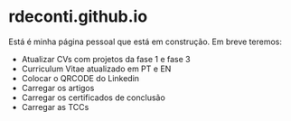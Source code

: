 # rdeconti.github.io

Está é minha página pessoal que está em construção. Em breve teremos:

- Atualizar CVs com projetos da fase 1 e fase 3
- Curriculum Vitae atualizado em PT e EN
- Colocar o QRCODE do Linkedin
- Carregar os artigos
- Carregar os certificados de conclusão
- Carregar as TCCs
